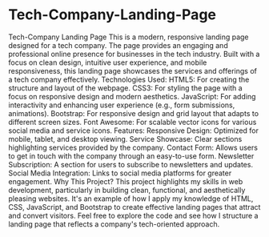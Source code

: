 # Tech-Company-Landing-Page
 Tech-Company Landing Page  This is a modern, responsive landing page designed for a tech company. The page provides an engaging and professional online presence for businesses in the tech industry. Built with a focus on clean design, intuitive user experience, and mobile responsiveness, this landing page showcases the services and offerings of a tech company effectively.  Technologies Used:  HTML5: For creating the structure and layout of the webpage. CSS3: For styling the page with a focus on responsive design and modern aesthetics. JavaScript: For adding interactivity and enhancing user experience (e.g., form submissions, animations). Bootstrap: For responsive design and grid layout that adapts to different screen sizes. Font Awesome: For scalable vector icons for various social media and service icons. Features:  Responsive Design: Optimized for mobile, tablet, and desktop viewing. Service Showcase: Clear sections highlighting services provided by the company. Contact Form: Allows users to get in touch with the company through an easy-to-use form. Newsletter Subscription: A section for users to subscribe to newsletters and updates. Social Media Integration: Links to social media platforms for greater engagement. Why This Project? This project highlights my skills in web development, particularly in building clean, functional, and aesthetically pleasing websites. It's an example of how I apply my knowledge of HTML, CSS, JavaScript, and Bootstrap to create effective landing pages that attract and convert visitors.  Feel free to explore the code and see how I structure a landing page that reflects a company's tech-oriented approach.
